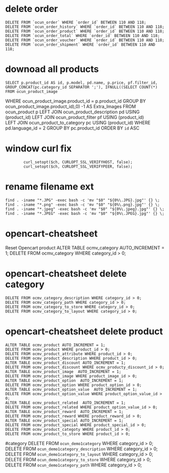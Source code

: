 # delete order
	DELETE FROM `ocun_order` WHERE `order_id` BETWEEN 110 AND 118;
	DELETE FROM `ocun_order_history` WHERE `order_id` BETWEEN 110 AND 118;
	DELETE FROM `ocun_order_product` WHERE `order_id` BETWEEN 110 AND 118;
	DELETE FROM `ocun_order_total` WHERE `order_id` BETWEEN 110 AND 118;
	DELETE FROM `ocun_order_voucher` WHERE `order_id` BETWEEN 110 AND 118;
	DELETE FROM `ocun_order_shipment` WHERE `order_id` BETWEEN 110 AND 118;
	
# downoad all products 
	SELECT p.product_id AS id, p.model, pd.name, p.price, pf.filter_id, GROUP_CONCAT(pc.category_id SEPARATOR ';'), IFNULL((SELECT COUNT(*) 
    FROM ocun_product_image 
   WHERE ocun_product_image.product_id = p.product_id
   GROUP BY ocun_product_image.product_id),0) -1 AS Extra_Images
FROM ocun_product p
LEFT JOIN ocun_product_description pd USING (product_id)
LEFT JOIN ocun_product_filter pf USING (product_id)  
LEFT JOIN ocun_product_to_category pc USING (product_id)
WHERE pd.language_id = 2
GROUP BY pc.product_id
ORDER BY `id` ASC
# window curl fix

			curl_setopt($ch, CURLOPT_SSL_VERIFYHOST, false);
			curl_setopt($ch, CURLOPT_SSL_VERIFYPEER, false);

# rename filename ext

	find . -iname "*.JPG" -exec bash -c 'mv "$0" "${0%\.JPG}.jpg"' {} \;
	find . -iname "*.png" -exec bash -c 'mv "$0" "${0%\.png}.jpg"' {} \;
	find . -iname "*.jpeg" -exec bash -c 'mv "$0" "${0%\.jpeg}.jpg"' {} \;
	find . -iname "*.JPEG" -exec bash -c 'mv "$0" "${0%\.JPEG}.jpg"' {} \;


# opencart-cheatsheet
Reset Opencart product 
      ALTER TABLE ocmv_category  AUTO_INCREMENT = 1;
      DELETE FROM ocmv_category WHERE category_id > 0;

# opencart-cheatsheet delete category
	DELETE FROM ocmv_category_description WHERE category_id > 0;
	DELETE FROM ocmv_category_path WHERE category_id > 0;
	DELETE FROM ocmv_category_to_store WHERE category_id > 0;
	DELETE FROM ocmv_category_to_layout WHERE category_id > 0;

# opencart-cheatsheet delete product
	ALTER TABLE ocmv_product AUTO_INCREMENT = 1;
	DELETE FROM ocmv_product WHERE product_id > 0;
	DELETE FROM ocmv_product_attribute WHERE product_id > 0;
	DELETE FROM ocmv_product_description WHERE product_id > 0;
	ALTER TABLE ocmv_product_discount AUTO_INCREMENT = 1;
	DELETE FROM ocmv_product_discount WHERE ocmv_producty_discount_id > 0;
	ALTER TABLE ocmv_product_image  AUTO_INCREMENT = 1;
	DELETE FROM ocmv_product_image WHERE product_image_id > 0;
	ALTER TABLE ocmv_product_option  AUTO_INCREMENT = 1;
	DELETE FROM ocmv_product_option WHERE product_option_id > 0;
	ALTER TABLE ocmv_product_option_value  AUTO_INCREMENT = 1;
	DELETE FROM ocmv_product_option_value WHERE product_option_value_id > 0;
	ALTER TABLE ocmv_product_related  AUTO_INCREMENT = 1;
	DELETE FROM ocmv_product_related WHERE product_option_value_id > 0;
	ALTER TABLE ocmv_product_reward  AUTO_INCREMENT = 1;
	DELETE FROM ocmv_product_reward WHERE product_reward_id > 0;
	ALTER TABLE ocmv_product_special AUTO_INCREMENT = 1;
	DELETE FROM ocmv_product_special WHERE product_special_id > 0;
	DELETE FROM ocmv_product_categoty WHERE product_id > 0;
	DELETE FROM ocmv_product_to_store WHERE product_id > 0;




#category
DELETE FROM `ocun_demo1category` WHERE category_id > 0;
DELETE FROM `ocun_demo1category_description` WHERE category_id > 0;
DELETE FROM `ocun_demo1category_to_layout` WHERE category_id > 0;
DELETE FROM `ocun_demo1category_to_store` WHERE category_id > 0;
DELETE FROM `ocun_demo1category_path` WHERE category_id > 0;
